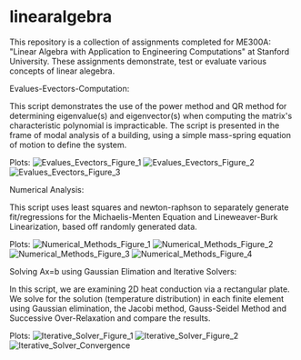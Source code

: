 # linearalgebra
This repository is a collection of assignments completed for ME300A: "Linear Algebra with Application to Engineering Computations" at Stanford University. These assignments demonstrate, test or evaluate various concepts of linear alegebra. 


Evalues-Evectors-Computation:

This script demonstrates the use of the power method and QR method for determining eigenvalue(s) and eigenvector(s) when computing the matrix's characteristic polynomial is impracticable. The script is presented in the frame of modal analysis of a building, using a simple mass-spring equation of motion to define the system. 

Plots:
![Evalues_Evectors_Figure_1](https://github.com/user-attachments/assets/ed57a7b7-0e69-4304-8a4f-1b8deddb109d)
![Evalues_Evectors_Figure_2](https://github.com/user-attachments/assets/5bb37ed6-b0f4-4856-ae62-78a64427d130)
![Evalues_Evectors_Figure_3](https://github.com/user-attachments/assets/f4320c6b-1212-4a59-9734-d13423738db8)


Numerical Analysis:

This script uses least squares and newton-raphson to separately generate fit/regressions for the Michaelis-Menten Equation and Lineweaver-Burk Linearization, based off randomly generated data. 

Plots:
![Numerical_Methods_Figure_1](https://github.com/user-attachments/assets/c6bdd494-12b9-4bf4-b52b-8fd42c46377a)
![Numerical_Methods_Figure_2](https://github.com/user-attachments/assets/d569a6ec-43b8-498c-98c3-3d7cbaef0e28)
![Numerical_Methods_Figure_3](https://github.com/user-attachments/assets/16df0df7-d0e8-4a07-a43f-42cbea6b738d)
![Numerical_Methods_Figure_4](https://github.com/user-attachments/assets/6e3398a7-7814-4531-bd3c-0a2f73a1d8b8)


Solving Ax=b using Gaussian Elimation and Iterative Solvers:

In this script, we are examining 2D heat conduction via a rectangular plate. We solve for the solution (temperature distribution) in each finite element using Gaussian elimination, the Jacobi method, Gauss-Seidel Method and Successive Over-Relaxation and compare the results. 

Plots:
![Iterative_Solver_Figure_1](https://github.com/user-attachments/assets/6eeefb1f-b489-48e3-ba23-5694a63a9a67)
![Iterative_Solver_Figure_2](https://github.com/user-attachments/assets/72cd7f9b-72d6-47a3-999d-bf3dff876cd9)
![Iterative_Solver_Convergence](https://github.com/user-attachments/assets/19fc59f9-104b-44d7-94eb-1324bf6d6d15)

